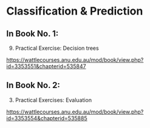 # Classification & Prediction

## In Book No. 1:

9. Practical Exercise: Decision trees

https://wattlecourses.anu.edu.au/mod/book/view.php?id=3353551&chapterid=535847

## In Book No. 2:

3. Practical Exercises: Evaluation

https://wattlecourses.anu.edu.au/mod/book/view.php?id=3353554&chapterid=535885